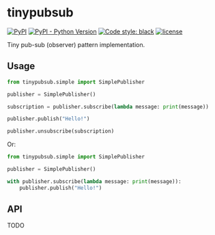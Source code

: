 # tinypubsub

[![PyPI](https://img.shields.io/pypi/v/tinypubsub)](https://pypi.org/project/tinypubsub/)
[![PyPI - Python Version](https://img.shields.io/pypi/pyversions/tinypubsub)](https://pypi.org/project/tinypubsub/)
[![Code style: black](https://img.shields.io/badge/code%20style-black-000000.svg)](https://github.com/psf/black)
[![license](https://img.shields.io/github/license/nekonoshiri/tinypubsub)](https://github.com/nekonoshiri/tinypubsub/blob/main/LICENSE)

Tiny pub-sub (observer) pattern implementation.

## Usage

```Python
from tinypubsub.simple import SimplePublisher

publisher = SimplePublisher()

subscription = publisher.subscribe(lambda message: print(message))

publisher.publish("Hello!")

publisher.unsubscribe(subscription)
```

Or:

```Python
from tinypubsub.simple import SimplePublisher

publisher = SimplePublisher()

with publisher.subscribe(lambda message: print(message)):
    publisher.publish("Hello!")
```

## API

TODO

